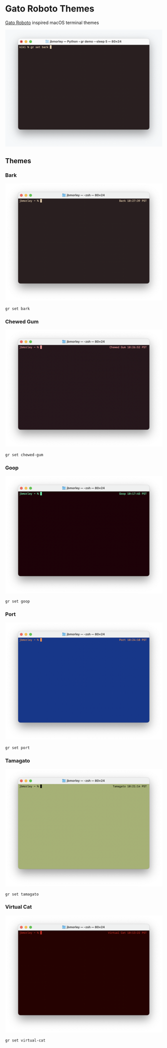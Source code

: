 # Gato Roboto Themes

[Gato Roboto](https://gatoroboto.com) inspired macOS terminal themes

![Preview of all themes](images/preview.gif)

## Themes

### Bark

![Bark screenshot](images/bark.png)

```zsh
gr set bark
```

### Chewed Gum

![Chewed Gum screenshot](images/chewed-gum.png)

```zsh
gr set chewed-gum
```

### Goop

![Goop screenshot](images/goop.png)

```zsh
gr set goop
```

### Port

![Port screenshot](images/port.png)

```zsh
gr set port
```

### Tamagato

![Tamagato screenshot](images/tamagato.png)

```zsh
gr set tamagato
```

### Virtual Cat

![Virtual Cat screenshot](images/virtual-cat.png)

```zsh
gr set virtual-cat
```
